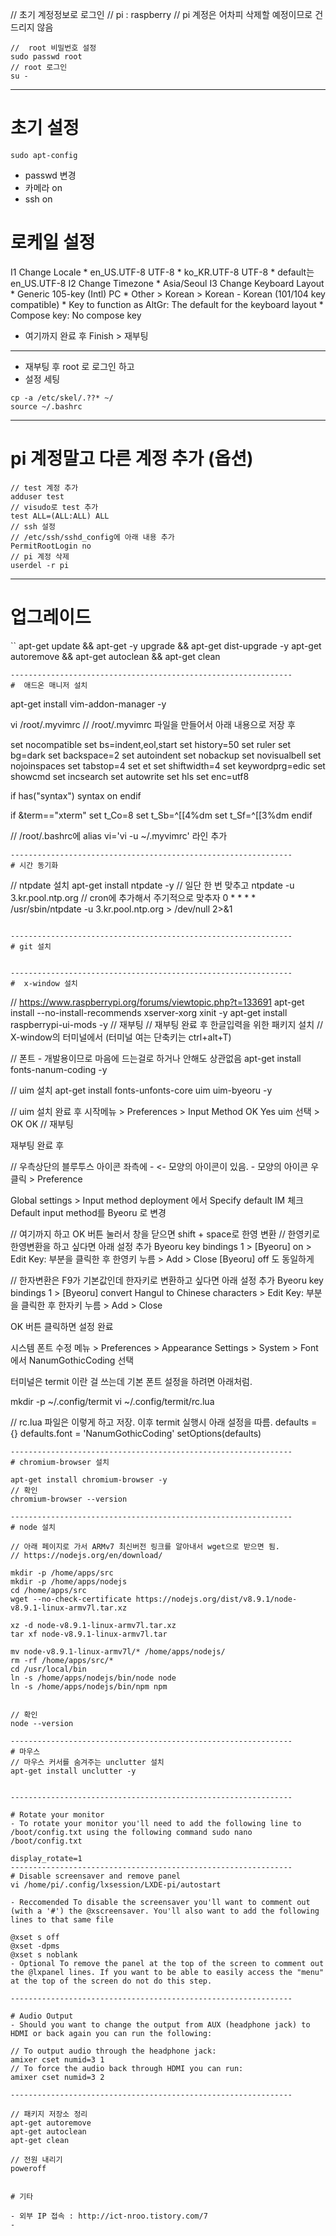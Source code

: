 // 초기 계정정보로 로그인
// pi : raspberry
// pi 계정은 어차피 삭제할 예정이므로 건드리지 않음
```
//  root 비밀번호 설정
sudo passwd root
// root 로그인
su -
```

---------------------------------------------------------------

# 초기 설정 
```
sudo apt-config 
```
- passwd 변경 
- 카메라 on
- ssh on

# 로케일 설정

I1 Change Locale
    * en_US.UTF-8 UTF-8
    * ko_KR.UTF-8 UTF-8
    * default는 en_US.UTF-8
I2 Change Timezone
    * Asia/Seoul
I3 Change Keyboard Layout
    * Generic 105-key (Intl) PC
    * Other > Korean > Korean - Korean (101/104 key compatible)
    * Key to function as AltGr: The default for the keyboard layout
    * Compose key: No compose key

- 여기까지 완료 후 Finish > 재부팅
---------------------------------------------------------------

- 재부팅 후 root 로 로그인 하고
- 설정 세팅
```
cp -a /etc/skel/.??* ~/
source ~/.bashrc
```
---------------------------------------------------------------
# pi 계정말고 다른 계정 추가 (옵션)
```
// test 계정 추가
adduser test
// visudo로 test 추가
test ALL=(ALL:ALL) ALL  
// ssh 설정
// /etc/ssh/sshd_config에 아래 내용 추가
PermitRootLogin no
// pi 계정 삭제
userdel -r pi
```
---------------------------------------------------------------
# 업그레이드 
``
apt-get update && apt-get -y upgrade && apt-get dist-upgrade -y
apt-get autoremove && apt-get autoclean && apt-get clean
```
---------------------------------------------------------------
#  애드온 매니저 설치
```
apt-get install vim-addon-manager -y

vi /root/.myvimrc
// /root/.myvimrc 파일을 만들어서 아래 내용으로 저장 후

set nocompatible
set bs=indent,eol,start
set history=50
set ruler
set bg=dark
set backspace=2
set autoindent
set nobackup
set novisualbell
set nojoinspaces
set tabstop=4
set et
set shiftwidth=4
set keywordprg=edic
set showcmd
set incsearch
set autowrite
set hls
set enc=utf8
     
if has("syntax")
    syntax on
endif
     
if &term=="xterm"
    set t_Co=8
    set t_Sb=^[[4%dm
    set t_Sf=^[[3%dm
endif

 // /root/.bashrc에 alias vi='vi -u ~/.myvimrc' 라인 추가

```
---------------------------------------------------------------
# 시간 동기화 
```
// ntpdate 설치
apt-get install ntpdate -y
// 일단 한 번 맞추고
ntpdate -u 3.kr.pool.ntp.org
// cron에 추가해서 주기적으로 맞추자
0 * * * * /usr/sbin/ntpdate -u 3.kr.pool.ntp.org > /dev/null 2>&1
```

---------------------------------------------------------------
# git 설치 


---------------------------------------------------------------
#  x-window 설치 
```
// https://www.raspberrypi.org/forums/viewtopic.php?t=133691
apt-get install --no-install-recommends xserver-xorg xinit -y
apt-get install raspberrypi-ui-mods -y
// 재부팅
// 재부팅 완료 후 한글입력을 위한 패키지 설치
// X-window의 터미널에서 (터미널 여는 단축키는 ctrl+alt+T)
 
// 폰트 - 개발용이므로 마음에 드는걸로 하거나 안해도 상관없음
apt-get install fonts-nanum-coding -y
 
// uim 설치
apt-get install fonts-unfonts-core uim uim-byeoru -y
 
// uim 설치 완료 후
시작메뉴 > Preferences > Input Method
OK
Yes
uim 선택 > OK
OK
// 재부팅

재부팅 완료 후 

// 우측상단의 블루투스 아이콘 좌측에 - <-  모양의 아이콘이 있음. - 모양의 아이콘 우클릭 > Preference
 
Global settings > Input method deployment 에서 Specify default IM 체크
Default input method를 Byeoru 로 변경
 
// 여기까지 하고 OK 버튼 눌러서 창을 닫으면 shift + space로 한영 변환
// 한영키로 한영변환을 하고 싶다면 아래 설정 추가
Byeoru key bindings 1 > [Byeoru] on > Edit
Key: 부분을 클릭한 후 한영키 누름 > Add > Close
[Byeoru] off 도 동일하게
 
// 한자변환은 F9가 기본값인데 한자키로 변환하고 싶다면 아래 설정 추가
Byeoru key bindings 1 > [Byeoru] convert Hangul to Chinese characters > Edit
Key: 부분을 클릭한 후 한자키 누름 > Add > Close
 
OK 버튼 클릭하면 설정 완료


시스템 폰트 수정
메뉴 > Preferences > Appearance Settings > System > Font 에서 NanumGothicCoding 선택

터미널은 termit 이란 걸 쓰는데 기본 폰트 설정을 하려면 아래처럼.


mkdir -p ~/.config/termit
vi ~/.config/termit/rc.lua
 
// rc.lua 파일은 이렇게 하고 저장. 이후 termit 실행시 아래 설정을 따름.
defaults = {}
defaults.font = 'NanumGothicCoding'
setOptions(defaults)
```
---------------------------------------------------------------
# chromium-browser 설치

apt-get install chromium-browser -y 
// 확인
chromium-browser --version

---------------------------------------------------------------
# node 설치 

// 아래 페이지로 가서 ARMv7 최신버전 링크를 알아내서 wget으로 받으면 됨.
// https://nodejs.org/en/download/
    
mkdir -p /home/apps/src
mkdir -p /home/apps/nodejs
cd /home/apps/src
wget --no-check-certificate https://nodejs.org/dist/v8.9.1/node-v8.9.1-linux-armv7l.tar.xz
    
xz -d node-v8.9.1-linux-armv7l.tar.xz
tar xf node-v8.9.1-linux-armv7l.tar
   
mv node-v8.9.1-linux-armv7l/* /home/apps/nodejs/
rm -rf /home/apps/src/*
cd /usr/local/bin
ln -s /home/apps/nodejs/bin/node node
ln -s /home/apps/nodejs/bin/npm npm
 
 
// 확인
node --version

---------------------------------------------------------------
# 마우스 
// 마우스 커서를 숨겨주는 unclutter 설치
apt-get install unclutter -y


---------------------------------------------------------------

# Rotate your monitor
- To rotate your monitor you'll need to add the following line to /boot/config.txt using the following command sudo nano /boot/config.txt

display_rotate=1
---------------------------------------------------------------
# Disable screensaver and remove panel
vi /home/pi/.config/lxsession/LXDE-pi/autostart

- Reccomended To disable the screensaver you'll want to comment out (with a '#') the @xscreensaver. You'll also want to add the following lines to that same file

@xset s off
@xset -dpms
@xset s noblank
- Optional To remove the panel at the top of the screen to comment out the @lxpanel lines. If you want to be able to easily access the "menu" at the top of the screen do not do this step.

---------------------------------------------------------------

# Audio Output
- Should you want to change the output from AUX (headphone jack) to HDMI or back again you can run the following:

// To output audio through the headphone jack:
amixer cset numid=3 1
// To force the audio back through HDMI you can run:
amixer cset numid=3 2

---------------------------------------------------------------

// 패키지 저장소 정리
apt-get autoremove
apt-get autoclean
apt-get clean
 
// 전원 내리기
poweroff


# 기타 

- 외부 IP 접속 : http://ict-nroo.tistory.com/7
- 
